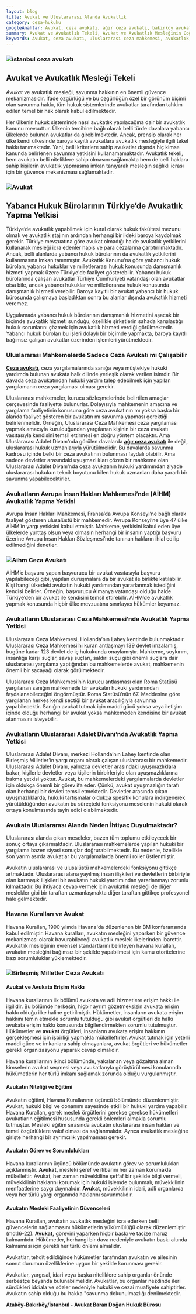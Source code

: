```yaml
---
layout: blog
title: Avukat ve Uluslararası Alanda Avukatlık
category: ceza-hukuku
googleAnahtar: Avukat, ceza avukatı, ağır ceza avukatı, bakırköy avukat, ataköy avukat, istanbul avukat, hukuk bürosu, istanbul ceza avukatı
summary: Avukat ve Avukatlık Tekeli, Avukat ve Avukatlık Mesleğinin Coğrafi Sınırları, Uluslararası Mahkemelerde Avukatlık, Ceza Avukatı veya Diğer Avukatların Uluslararası Mahkemelerde Nasıl Avukatlık Yapabilecekleri Anlatılmıştır.
keywords: Avukat, ceza avukatı, uluslararası ceza mahkemesi, avukatlık, bakırköy avukat, istanbul avukat, hukuk bürosu
---
```


### ![istanbul ceza avukatı](https://camo.githubusercontent.com/f24abcba8f58bb01aef0b92787e06b188fde43a5/687474703a2f2f692e68697a6c69726573696d2e636f6d2f704244455a6e2e6a7067 "Ceza Avukatı")


## Avukat ve Avukatlık Mesleği Tekeli

*Avukat* ve avukatlık mesleği, savunma hakkının en önemli güvence mekanizmasıdır. İfade özgürlüğü ve bu özgürlüğün özel bir görünüm biçimi olan savunma hakkı, tüm hukuk sistemlerinde avukatlar tarafından tahkim edilen temel bir hak olarak kabul edilmektedir.

Her ülkenin hukuk sisteminde nasıl avukatlık yapılacağına dair bir avukatlık kanunu mevcuttur. Ülkenin tercihine bağlı olarak belli türde davalara yabancı ülkelerde bulunan avukatlar da girebilmektedir. Ancak, prensip olarak her ülke kendi ülkesinde baroya kayıtlı avukatlara avukatlık mesleğiyle ilgili tekel hakkı tanımaktadır.  Yani, belli kriterlere sahip avukatlar dışında hiç kimse kanunda belirlenen savunma yetkisini kullanamamaktadır. Avukatlık tekeli, hem avukatın belli niteliklere sahip olmasını sağlamakta hem de belli haklara sahip kişilerin avukatlık yapmasına imkan tanıyarak mesleğin sağlıklı icrası için bir güvence mekanizması sağlamaktadır.


### ![Avukat](https://camo.githubusercontent.com/c5b82190d9ea5fb035dd671ad88b1674b2591008/687474703a2f2f692e68697a6c69726573696d2e636f6d2f764c6b6d31342e6a7067 "Avukat")

## Yabancı Hukuk Bürolarının Türkiye’de Avukatlık Yapma Yetkisi

Türkiye’de avukatlık yapabilmek için kural olarak hukuk fakültesi mezunu olmak ve avukatlık stajının ardından herhangi bir ildeki baroya kaydolmak gerekir. Türkiye mevzuatına göre avukat olmadığı halde avukatlık yetkilerini kullanarak mesleği icra edenler hapis ve para cezalarına çarptırılmaktadır. Ancak, belli alanlarda yabancı hukuk bürolarının da avukatlık yetkilerini kullanmasına imkan tanınmıştır. Avukatlık Kanunu’na göre yabancı hukuk büroları, yabancı hukuklar ve milletlerarası hukuk konusunda danışmanlık hizmeti yapmak üzere Türkiye'de faaliyet gösterebilir. Yabancı hukuk bürolarında çalışan avukatlar Türkiye Cumhuriyeti vatandaşı olan avukatlar olsa bile, ancak yabancı hukuklar ve milletlerarası hukuk konusunda danışmanlık hizmeti verebilir. Baroya kayıtlı bir avukat yabancı bir hukuk bürosunda çalışmaya başladıktan sonra bu alanlar dışında avukatlık hizmeti veremez.

Uygulamada yabancı hukuk bürolarının danışmanlık hizmetini aşacak bir biçimde avukatlık hizmeti sunduğu, özellikle şirketlerin sahada karşılaştığı hukuk sorunlarını çözmek için avukatlık hizmeti verdiği görülmektedir. Yabancı hukuk büroları bu işleri dolaylı bir biçimde yapmakta, baroya kayıtlı bağımsız çalışan avukatlar üzerinden işlemleri yürütmektedir.

### Uluslararası Mahkemelerde Sadece Ceza Avukatı mı Çalışabilir

[**Ceza avukatı**](http://barandogan.av.tr/blog/ceza-hukuku/ceza-avukatinin-islevi.html), ceza yargılamalarında sanığa veya müştekiye hukuki yardımda bulunan avukata halk dilinde yerleşik olarak verilen isimdir. Bir davada ceza avukatından hukuki yardım talep edebilmek için yapılan yargılamanın ceza yargılaması olması gerekir.

Uluslararası mahkemeler, kurucu sözleşmelerinde belirtilen amaçlar çerçevesinde faaliyette bulunurlar. Dolayısıyla mahkemenin amacına ve yargılama faaliyetinin konusuna göre ceza avukatının mı yoksa başka bir alanda faaliyet gösteren bir avukatın mı savunma yapması gerektiği belirlenmelidir. Örneğin, Uluslararası Ceza Mahkemesi ceza yargılaması yapmak amacıyla kurulduğundan yargılanan kişinin bir ceza avukatı vasıtasıyla kendisini temsil ettirmesi en doğru yöntem olacaktır. Ama Uluslararası Adalet Divanı’nda görülen davalarda [**ağır ceza avukatı**](http://barandogan.av.tr/blog/ceza-hukuku/ceza-avukati.html) ile değil, uluslararası hukuk uzmanlarıyla yürütülmelidir. Bu davalarda savunma kadrosu içinde belki bir ceza avukatının bulunması faydalı olabilir. Ama sadece devletler arasındaki uyuşmazlıkları çözen bir mahkeme olan Uluslararası Adalet Divanı’nda ceza avukatının hukuki yardımından ziyade uluslararası hukukun teknik boyutunu bilen hukuk uzmanları daha yararlı bir savunma yapabilecektirler.


### Avukatların Avrupa İnsan Hakları Mahkemesi’nde (AİHM) Avukatlık Yapma Yetkisi

Avrupa İnsan Hakları Mahkemesi, Fransa’da Avrupa Konseyi’ne bağlı olarak faaliyet gösteren ulusalüstü bir mahkemedir. Avrupa Konseyi’ne üye 47 ülke AİHM’in yargı yetkisini kabul etmiştir. Mahkeme, yetkisini kabul eden üye ülkelerde yurttaş olsun veya olmasın herhangi bir insanın yaptığı başvuru üzerine Avrupa İnsan Hakları Sözleşmesi’nde tanınan hakların ihlal edilip edilmediğini denetler.


### ![Aihm Ceza Avukatı](https://camo.githubusercontent.com/dfc9399efd11c286beec4eb06ba6cb9e58b0cae6/687474703a2f2f692e68697a6c69726573696d2e636f6d2f6b67346a36712e6a7067 "Avrupa İnsan Hakları Mahkemesi")

AİHM’e başvuru yapan başvurucu bir avukat vasıtasıyla başvuru yapılabileceği gibi, yapılan duruşmalara da bir avukat ile birlikte katılabilir. Kişi hangi ülkedeki avukatın hukuki yardımından yararlanmak istediğini kendisi belirler. Örneğin, başvurucu Almanya vatandaşı olduğu halde Türkiye’den bir avukat ile kendisini temsil ettirebilir. AİHM’de avukatlık yapmak konusunda hiçbir ülke mevzuatına sınırlayıcı hükümler koyamaz.

### Avukatların Uluslararası Ceza Mahkemesi’nde Avukatlık Yapma Yetkisi

Uluslararası Ceza Mahkemesi, Hollanda’nın Lahey kentinde bulunmaktadır. Uluslararası Ceza Mahkemesi’ni kuran antlaşmayı 139 devlet imzalamış, bugüne kadar 123 devlet de iç hukukunda onaylamıştır. Mahkeme, soykırım, insanlığa karşı suçlar, savaş suçları, saldırı suçu gibi önemli suçlara dair uluslararası yargılama yaptığından bu mahkemelerde avukat, mahkemenin önemli bir sacayağı olarak görülmektedir.

Uluslararası Ceza Mahkemesi’nin kurucu antlaşması olan Roma Statüsü  yargılanan sanığın mahkemede bir avukatın hukuki yardımından faydalanabileceğini öngörmüştür. Roma Statüsü’nün 67. Maddesine göre yargılanan herkes kendi seçtiği bir avukat aracılığıyla savunma yapabilecektir. Sanığın avukat tutmak için maddi gücü yoksa veya iletişim içinde olduğu herhangi bir avukat yoksa mahkemeden kendisine bir avukat atanmasını isteyebilir.



### Avukatların Uluslararası Adalet Divanı’nda Avukatlık Yapma Yetkisi

Uluslararası Adalet Divanı, merkezi Hollanda’nın Lahey kentinde olan Birleşmiş Milletler’in yargı organı olarak çalışan uluslararası bir mahkemedir. Uluslararası Adalet Divanı, yalnızca devletler arasındaki uyuşmazlıklara bakar, kişilerle devletler veya kişilerin birbirleriyle olan uyuşmazlıklarına bakma yetkisi yoktur. Avukat, bu mahkemelerdeki yargılamalarda devletler için oldukça önemli bir görev ifa eder. Çünkü, avukat uyuşmazlığın tarafı olan herhangi bir devleti temsil etmektedir. Devletler arasında çıkan uyuşmazlıklarda, hukuki tartışmalar oldukça spesifik konulara indirgenerek yürütüldüğünden avukatın bu süreçteki fonksiyonu meselenin hukuki olarak ortaya konulmasında tayin edici olabilmektedir.


### Avukata Uluslararası Alanda Neden İhtiyaç Duyulmaktadır?

Uluslararası alanda çıkan meseleler, bazen tüm toplumu etkileyecek bir sonuç ortaya çıkarmaktadır. Uluslararası mahkemelerde yapılan hukuki bir yargılama bazen siyasi sonuçlar doğrurabilmektedir. Bu nedenle, özellikle son yarım asırda avukatlar bu yargılamalarda önemli roller üstlenmiştir.

Avukatın uluslararası ve ulusalüstü mahkemelerdeki fonksiyonu gittikçe artmaktadır. Uluslararası alana yayılmış insan ilişkileri ve devletlerin birbiriyle olan karmaşık ilişkileri bir avukatın hukuki yardımından yararlanmayı zorunlu kılmaktadır. Bu ihtiyaca cevap vermek için avukatlık mesleği de diğer meslekler gibi  bir taraftan uzmanlaşmakta diğer taraftan gittikçe profesyonel hale gelmektedir.


### Havana Kuralları ve Avukat

Havana Kuralları, 1990 yılında Havana'da düzenlenen bir BM konferansında kabul edilmiştir. Havana kuralları, avukatın mesleğini yaparken bir güvence mekanizması olarak bavurabileceği avukatlık meslek ilkelerinden ibarettir. Avukatlık mesleğinin evrensel standartlarını belirleyen havana kuralları, avukatın mesleğini bağımsız bir şekilde yapabilmesi için kamu otoritelerine bazı sorumluluklar yüklemektedir.

### ![Birleşmiş Milletler Ceza Avukatı](https://camo.githubusercontent.com/2c288751ee7ebb556d69af4b962402cbcd7071e3/687474703a2f2f692e68697a6c69726573696d2e636f6d2f39354d56336f2e6a7067 "BM Havana Toplantısı")


#### Avukat ve Avukata Erişim Hakkı

Havana kurallarının ilk bölümü avukata ve adli hizmetlere erişim hakkı ile ilgilidir. Bu bölümde herkesin, hiçbir ayrım gözetmeksizin avukata erişim hakkı olduğu ilke haline getirilmiştir. Hükümetler, insanların avukata erişim hakkını temin etmekle sorumlu tutulduğu gibi avukat örgütleri de halkı avukata erişim hakkı konusunda bilgilendirmekten sorumlu tutulmuştur. Hükümetler ve **avukat** örgütleri, insanların avukata erişim hakkının gerçekleşmesi için işbirliği yapmakla mükelleftirler. Avukat tutmak için yeterli maddi güce ve imkanlara sahip olmayanlara, avukat örgütleri ve hükümetler gerekli organizasyonu yaparak cevap olmalıdır.

Havana kurallarının ikinci bölümünde, yakalanan veya gözaltına alınan kimselerin avukat seçmesi veya avukatlarıyla görüştürülmesi konularında hükümetlerin her türlü imkanı sağlamak zorunda olduğu vurgulanmıştır.

#### Avukatın Niteliği ve Eğitimi

Avukatın eğitimi, Havana Kurallarının üçüncü bölümünde düzenlenmiştir. Avukat, hukuki bilgi ve donanımı sayesinde etkili bir hukuki yardım yapabilir. Havana Kuralları, gerek meslek örgütlerini gerekse gerekse hükümetleri avukatların eğitilmesi hususunda gerekli önlemleri almakla sorumlu tutmuştur. Mesleki eğitim sırasında avukatın uluslararası insan hakları ve temel özgürlüklere vakıf olması da sağlanmalıdır. Ayrıca avukatlık mesleğine girişte herhangi bir ayrımcılık yapılmaması  gerekir.

#### Avukatın Görev ve Sorumlulukları

Havana kurallarının üçüncü bölümünde avukatın görev ve sorumlulukları açıklanmıştır. **Avukat,** mesleki şeref ve itibarını her zaman korumakla mükelleftir. Avukat, her zaman müvekkiline şeffaf bir şekilde bilgi vermeli, müvekkilinin haklarını korumak için hukuki işlemde bulunmalı, müvekkilinin menfaatlerine saygı duymalıdır. **Avukat,** müvekkilinin idari, adli organlarda veya her türlü yargı organında haklarını savunmalıdır.

#### Avukatın Mesleki Faaliyetinin Güvenceleri

Havana Kuralları, avukatın avukatlık mesleğini icra ederken belli güvencelerin sağlanmasını hükümetlerin yükümlülüğü olarak düzenlemiştir (md.16-22). **Avukat,** görevini yaparken hiçbir baskı ve tacize maruz kalmamlıdır. Hükümetler, herhangi bir dava nedeniyle avukatın baskı altında kalmaması için gerekli her türlü önlemi almalıdır.

Avukatlar, tehdit edildiğinde hükümetler tarafından avukatın ve ailesinin somut durumun özelliklerine uygun bir şekilde korunması gerekir.

Avukatlar, yargısal, idari veya başka niteliklere sahip organlar önünde serbestçe beyanda bulunabilmelidir. Avukatlar, bu organlar nezdinde ileri sürdükleri iddiala ve sözler nedeniyle hukuki ve cezai muafiyete sahiptirler. Avukatın sahip olduğu bu hakka "savunma dokunulmazlığı denilmektedir.



**Ataköy-Bakırköy/İstanbul - Avukat Baran Doğan Hukuk Bürosu**
